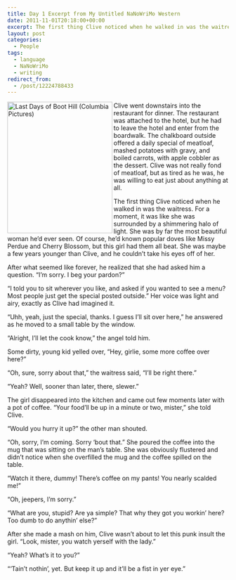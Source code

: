 ```yaml
---
title: Day 1 Excerpt from My Untitled NaNoWriMo Western
date: 2011-11-01T20:18:00+00:00
excerpt: The first thing Clive noticed when he walked in was the waitress. For a moment, it was like she was surrounded by a shimmering halo of light.
layout: post
categories:
  - People
tags:
  - language
  - NaNoWriMo
  - writing
redirect_from:
  - /post/12224788433
---
```

<img src="https://cdn.craigmcn.ca/img/last-days-of-boot-hill021.jpg" alt="Last Days of Boot Hill (Columbia Pictures)" width="239" height="299" align="left" />Clive went downstairs into the restaurant for dinner. The restaurant was attached to the hotel, but he had to leave the hotel and enter from the boardwalk. The chalkboard outside offered a daily special of meatloaf, mashed potatoes with gravy, and boiled carrots, with apple cobbler as the dessert. Clive was not really fond of meatloaf, but as tired as he was, he was willing to eat just about anything at all.

The first thing Clive noticed when he walked in was the waitress. For a moment, it was like she was surrounded by a shimmering halo of light. She was by far the most beautiful woman he’d ever seen. Of course, he’d known popular doves like Missy Perdue and Cherry Blossom, but this girl had them all beat. She was maybe a few years younger than Clive, and he couldn’t take his eyes off of her.

After what seemed like forever, he realized that she had asked him a question. “I’m sorry. I beg your pardon?”

“I told you to sit wherever you like, and asked if you wanted to see a menu? Most people just get the special posted outside.” Her voice was light and airy, exactly as Clive had imagined it.

“Uhh, yeah, just the special, thanks. I guess I’ll sit over here,” he answered as he moved to a small table by the window.

“Alright, I’ll let the cook know,” the angel told him.

Some dirty, young kid yelled over, “Hey, girlie, some more coffee over here?”

“Oh, sure, sorry about that,” the waitress said, “I’ll be right there.”

“Yeah? Well, sooner than later, there, slewer.”

The girl disappeared into the kitchen and came out few moments later with a pot of coffee. “Your food’ll be up in a minute or two, mister,” she told Clive.

“Would you hurry it up?” the other man shouted.

“Oh, sorry, I’m coming. Sorry ‘bout that.” She poured the coffee into the mug that was sitting on the man’s table. She was obviously flustered and didn’t notice when she overfilled the mug and the coffee spilled on the table.

“Watch it there, dummy! There’s coffee on my pants! You nearly scalded me!”

“Oh, jeepers, I’m sorry.”

“What are you, stupid? Are ya simple? That why they got you workin’ here? Too dumb to do anythin’ else?”

After she made a mash on him, Clive wasn’t about to let this punk insult the girl. “Look, mister, you watch yerself with the lady.”

“Yeah? What’s it to you?”

“‘Tain’t nothin’, yet. But keep it up and it’ll be a fist in yer eye.”